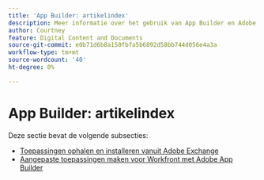 ```yaml
---
title: 'App Builder: artikelindex'
description: Meer informatie over het gebruik van App Builder en Adobe Exchange.
author: Courtney
feature: Digital Content and Documents
source-git-commit: e0b71d6b8a150fbfa5b6892d58bb744d056e4a3a
workflow-type: tm+mt
source-wordcount: '40'
ht-degree: 0%

---
```


# App Builder: artikelindex

Deze sectie bevat de volgende subsecties:

* [Toepassingen ophalen en installeren vanuit Adobe Exchange](/help/quicksilver/app-builder/install-apps-on-exchange.md)
* [Aangepaste toepassingen maken voor Workfront met Adobe App Builder](/help/quicksilver/app-builder/install-apps-on-exchange.md)